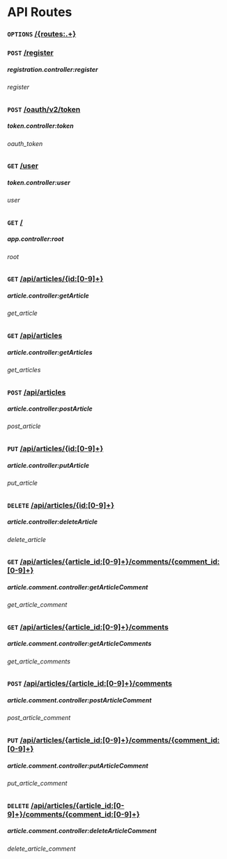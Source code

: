 # API Routes

### `OPTIONS` [/{routes:.+}](http://localhost/slim-rest-base/{routes:.+})

### `POST` [/register](http://localhost/slim-rest-base/register)
##### registration.controller:register
###### register

### `POST` [/oauth/v2/token](http://localhost/slim-rest-base/oauth/v2/token)
##### token.controller:token
###### oauth_token

### `GET` [/user](http://localhost/slim-rest-base/user)
##### token.controller:user
###### user

### `GET` [/](http://localhost/slim-rest-base/)
##### app.controller:root
###### root

### `GET` [/api/articles/{id:[0-9]+}](http://localhost/slim-rest-base/api/articles/{id:[0-9]+})
##### article.controller:getArticle
###### get_article

### `GET` [/api/articles](http://localhost/slim-rest-base/api/articles)
##### article.controller:getArticles
###### get_articles

### `POST` [/api/articles](http://localhost/slim-rest-base/api/articles)
##### article.controller:postArticle
###### post_article

### `PUT` [/api/articles/{id:[0-9]+}](http://localhost/slim-rest-base/api/articles/{id:[0-9]+})
##### article.controller:putArticle
###### put_article

### `DELETE` [/api/articles/{id:[0-9]+}](http://localhost/slim-rest-base/api/articles/{id:[0-9]+})
##### article.controller:deleteArticle
###### delete_article

### `GET` [/api/articles/{article_id:[0-9]+}/comments/{comment_id:[0-9]+}](http://localhost/slim-rest-base/api/articles/{article_id:[0-9]+}/comments/{comment_id:[0-9]+})
##### article.comment.controller:getArticleComment
###### get_article_comment

### `GET` [/api/articles/{article_id:[0-9]+}/comments](http://localhost/slim-rest-base/api/articles/{article_id:[0-9]+}/comments)
##### article.comment.controller:getArticleComments
###### get_article_comments

### `POST` [/api/articles/{article_id:[0-9]+}/comments](http://localhost/slim-rest-base/api/articles/{article_id:[0-9]+}/comments)
##### article.comment.controller:postArticleComment
###### post_article_comment

### `PUT` [/api/articles/{article_id:[0-9]+}/comments/{comment_id:[0-9]+}](http://localhost/slim-rest-base/api/articles/{article_id:[0-9]+}/comments/{comment_id:[0-9]+})
##### article.comment.controller:putArticleComment
###### put_article_comment

### `DELETE` [/api/articles/{article_id:[0-9]+}/comments/{comment_id:[0-9]+}](http://localhost/slim-rest-base/api/articles/{article_id:[0-9]+}/comments/{comment_id:[0-9]+})
##### article.comment.controller:deleteArticleComment
###### delete_article_comment

